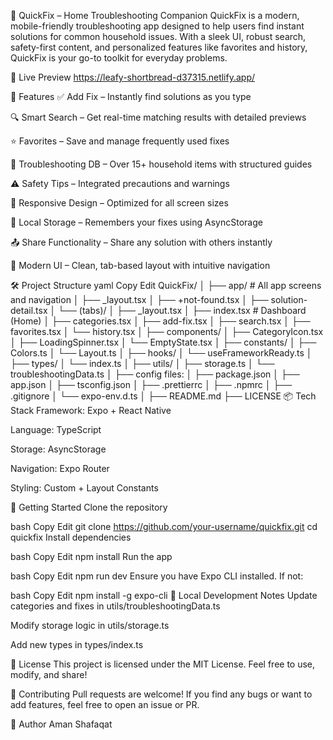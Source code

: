 🔧 QuickFix – Home Troubleshooting Companion
QuickFix is a modern, mobile-friendly troubleshooting app designed to help users find instant solutions for common household issues. With a sleek UI, robust search, safety-first content, and personalized features like favorites and history, QuickFix is your go-to toolkit for everyday problems.

🚀 Live Preview
https://leafy-shortbread-d37315.netlify.app/

📱 Features
✅ Add Fix – Instantly find solutions as you type

🔍 Smart Search – Get real-time matching results with detailed previews

⭐ Favorites – Save and manage frequently used fixes

🧠 Troubleshooting DB – Over 15+ household items with structured guides

⚠️ Safety Tips – Integrated precautions and warnings

📱 Responsive Design – Optimized for all screen sizes

📂 Local Storage – Remembers your fixes using AsyncStorage

📤 Share Functionality – Share any solution with others instantly

🎨 Modern UI – Clean, tab-based layout with intuitive navigation

🛠️ Project Structure
yaml
Copy
Edit
QuickFix/
│
├── app/                   # All app screens and navigation
│   ├── _layout.tsx
│   ├── +not-found.tsx
│   ├── solution-detail.tsx
│   └── (tabs)/
│       ├── _layout.tsx
│       ├── index.tsx           # Dashboard (Home)
│       ├── categories.tsx
│       ├── add-fix.tsx
│       ├── search.tsx
│       ├── favorites.tsx
│       └── history.tsx
│
├── components/
│   ├── CategoryIcon.tsx
│   ├── LoadingSpinner.tsx
│   └── EmptyState.tsx
│
├── constants/
│   ├── Colors.ts
│   └── Layout.ts
│
├── hooks/
│   └── useFrameworkReady.ts
│
├── types/
│   └── index.ts
│
├── utils/
│   ├── storage.ts
│   └── troubleshootingData.ts
│
├── config files:
│   ├── package.json
│   ├── app.json
│   ├── tsconfig.json
│   ├── .prettierrc
│   ├── .npmrc
│   ├── .gitignore
│   └── expo-env.d.ts
│
├── README.md
├── LICENSE
📦 Tech Stack
Framework: Expo + React Native

Language: TypeScript

Storage: AsyncStorage

Navigation: Expo Router

Styling: Custom + Layout Constants

🧪 Getting Started
Clone the repository

bash
Copy
Edit
git clone https://github.com/your-username/quickfix.git
cd quickfix
Install dependencies

bash
Copy
Edit
npm install
Run the app

bash
Copy
Edit
npm run dev
Ensure you have Expo CLI installed. If not:

bash
Copy
Edit
npm install -g expo-cli
📁 Local Development Notes
Update categories and fixes in utils/troubleshootingData.ts

Modify storage logic in utils/storage.ts

Add new types in types/index.ts

📜 License
This project is licensed under the MIT License.
Feel free to use, modify, and share!

🤝 Contributing
Pull requests are welcome!
If you find any bugs or want to add features, feel free to open an issue or PR.

👤 Author
Aman Shafaqat

